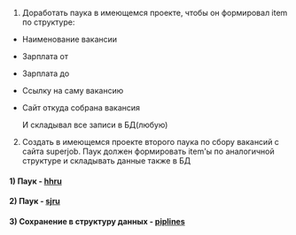 1) Доработать паука в имеющемся проекте, чтобы он формировал item по структуре:
- Наименование вакансии
- Зарплата от
- Зарплата до
- Ссылку на саму вакансию
- Сайт откуда собрана вакансия

  И складывал все записи в БД(любую)

2) Создать в имеющемся проекте второго паука по сбору вакансий с сайта superjob. Паук должен формировать item'ы 
по аналогичной структуре и складывать данные также в БД

#### 1) Паук - [hhru](https://github.com/Rusta12/CrawlingParsingScraping-Python/blob/master/Lesson%206/jobparser/spiders/hhru.py)

#### 2) Паук - [sjru](https://github.com/Rusta12/CrawlingParsingScraping-Python/blob/master/Lesson%206/jobparser/spiders/sjru.py)

#### 3) Сохранение в структуру данных - [piplines](https://github.com/Rusta12/CrawlingParsingScraping-Python/blob/master/Lesson%206/jobparser/pipelines.py) 

